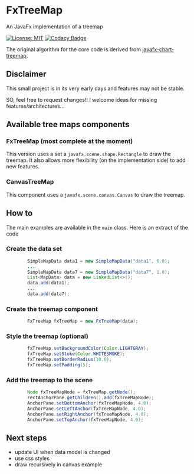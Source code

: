 # FxTreeMap
An JavaFx implementation of a treemap

[![License: MIT](https://img.shields.io/badge/License-MIT-yellow.svg)](https://opensource.org/licenses/MIT) [![Codacy Badge](https://api.codacy.com/project/badge/Grade/627c82e4b6ed40fa9b5b78d7ea98f4f4)](https://www.codacy.com/app/PtitNoony/FxTreeMap?utm_source=github.com&amp;utm_medium=referral&amp;utm_content=PtitNoony/FxTreeMap&amp;utm_campaign=Badge_Grade)

The original algorithm for the core code is derived from [javafx-chart-treemap](https://github.com/tasubo/javafx-chart-treemap).

## Disclaimer

This small project is in its very early days and features may not be stable.

SO, feel free to request changes!!
I welcome ideas for missing features/architectures...

## Available tree maps components

### FxTreeMap (most complete at the moment)

This version uses a set a `javafx.scene.shape.Rectangle` to draw the treemap.
It also allows more flexibility (on the implementation side) to add new features.


### CanvasTreeMap

This component uses a `javafx.scene.canvas.Canvas` to draw the treemap.

## How to

The main examples are available in the `main` class. Here is an extract of the code

### Create the data set

```java
        SimpleMapData data1 = new SimpleMapData("data1", 6.0);
        ...
        SimpleMapData data7 = new SimpleMapData("data7", 1.0);
        List<MapData> data = new LinkedList<>();
        data.add(data1);
        ...
        data.add(data7);
``` 

### Create the treemap component

```java
        FxTreeMap fxTreeMap = new FxTreeMap(data);
```

### Style the treemap (optional)
```java
        fxTreeMap.setBackgroundColor(Color.LIGHTGRAY);
        fxTreeMap.setStoke(Color.WHITESMOKE);
        fxTreeMap.setBorderRadius(10.0);
        fxTreeMap.setPadding(5);
```

### Add the treemap to the scene

```java
        Node fxTreeMapNode = fxTreeMap.getNode();
        rectAnchorPane.getChildren().add(fxTreeMapNode);
        AnchorPane.setBottomAnchor(fxTreeMapNode, 4.0);
        AnchorPane.setLeftAnchor(fxTreeMapNode, 4.0);
        AnchorPane.setRightAnchor(fxTreeMapNode, 4.0);
        AnchorPane.setTopAnchor(fxTreeMapNode, 4.0);
```


## Next steps

- update UI when data model is changed
- use css styles
- draw recursively in canvas example